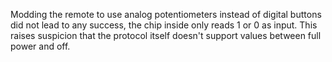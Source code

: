 Modding the remote to use analog potentiometers instead of digital buttons did not lead to any success, the chip inside only reads 1 or 0 as input. This raises suspicion that the protocol itself doesn't support values between full power and off.
